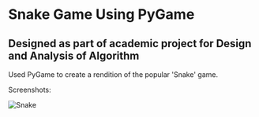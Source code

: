 # Snake Game Using PyGame

## Designed as part of academic project for Design and Analysis of Algorithm
Used PyGame to create a rendition of the popular 'Snake' game.

Screenshots:

![Snake]("https://imgur.com/kLOzVAi")